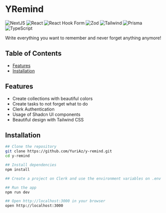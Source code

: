 # YRemind

![NextJS](https://img.shields.io/badge/next.js-000000?style=for-the-badge&logo=nextdotjs&logoColor=white)
![React](https://img.shields.io/badge/-ReactJs-61DAFB?logo=react&logoColor=white&style=for-the-badge)
![React Hook Form](https://img.shields.io/badge/-reacthookform-EC5990?logo=reacthookform&logoColor=white&style=for-the-badge)
![Zod](https://img.shields.io/badge/-zod-3E67B1?logo=zod&logoColor=white&style=for-the-badge)
![Tailwind](https://img.shields.io/badge/tailwindcss-06B6D4?style=for-the-badge&logo=tailwindcss&logoColor=white)
![Prisma](https://img.shields.io/badge/prisma-2D3748?style=for-the-badge&logo=prisma&logoColor=white)
![TypeScript](https://img.shields.io/badge/-typescript-3178C6?logo=typescript&logoColor=white&style=for-the-badge)

Write everything you want to remember and never forget anything anymore!

## Table of Contents

- [Features](#features)
- [Installation](#installation)

## Features

- Create collections with beautiful colors
- Create tasks to not forget what to do
- Clerk Authentication
- Usage of Shadcn UI components
- Beautiful design with Tailwind CSS

## Installation

```bash
## Clone the repository
git clone https://github.com/YuriAz/y-remind.git
cd y-remind

## Install dependencies
npm install

## Create a project on Clerk and use the environment variables on .env file

## Run the app
npm run dev

## Open http://localhost:3000 in your browser
open http://localhost:3000

```